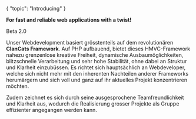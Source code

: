 {
	"topic": "Introducing"
}

**For fast and reliable web applications with a twist!**

Beta 2.0

Unser Webdevelopment basiert grösstenteils auf dem revolutionären **ClanCats Framework**. Auf PHP aufbauend, bietet dieses HMVC-Framework nahezu grenzenlose kreative Freiheit, dynamische Ausbaumöglichkeiten, blitzschnelle Verarbeitung und sehr hohe Stabilität, ohne dabei an Struktur und Klarheit einzubüssen. Es richtet sich hauptsächlich an Webdeveloper, welche sich nicht mehr mit den inherenten Nachteilen anderer Frameworks herumärgern und sich voll und ganz auf ihr aktuelles Projekt konzentrieren möchten.

Zudem zeichnet es sich durch seine ausgesprochene Teamfreundlichkeit und Klarheit aus, wodurch die Realisierung grosser Projekte als Gruppe effizienter angegangen werden kann.